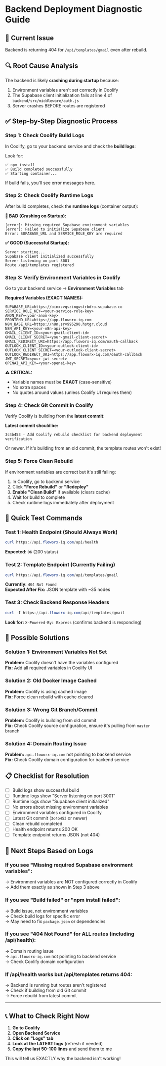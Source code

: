 # Backend Deployment Diagnostic Guide

## 🚨 Current Issue
Backend is returning 404 for `/api/templates/gmail` even after rebuild.

## 🔍 Root Cause Analysis

The backend is likely **crashing during startup** because:
1. Environment variables aren't set correctly in Coolify
2. The Supabase client initialization fails at line 4 of `backend/src/middleware/auth.js`
3. Server crashes BEFORE routes are registered

## ✅ Step-by-Step Diagnostic Process

### Step 1: Check Coolify Build Logs

In Coolify, go to your backend service and check the **build logs**:

Look for:
```
✅ npm install
✅ Build completed successfully  
✅ Starting container...
```

If build fails, you'll see error messages here.

### Step 2: Check Coolify Runtime Logs

After build completes, check the **runtime logs** (container output):

**🔴 BAD (Crashing on Startup):**
```
[error]: Missing required Supabase environment variables
[error]: Failed to initialize Supabase client
Error: SUPABASE_URL and SERVICE_ROLE_KEY are required
```

**✅ GOOD (Successful Startup):**
```
Server starting...
Supabase client initialized successfully
Server listening on port 3001
Route /api/templates registered
```

### Step 3: Verify Environment Variables in Coolify

Go to your backend service → **Environment Variables** tab

**Required Variables (EXACT NAMES):**
```
SUPABASE_URL=https://oinxzvqszingwstrbdro.supabase.co
SERVICE_ROLE_KEY=<your-service-role-key>
ANON_KEY=<your-anon-key>
FRONTEND_URL=https://app.floworx-iq.com
N8N_BASE_URL=https://n8n.srv995290.hstgr.cloud
N8N_API_KEY=<your-n8n-api-key>
GMAIL_CLIENT_ID=<your-gmail-client-id>
GMAIL_CLIENT_SECRET=<your-gmail-client-secret>
GMAIL_REDIRECT_URI=https://app.floworx-iq.com/oauth-callback
OUTLOOK_CLIENT_ID=<your-outlook-client-id>
OUTLOOK_CLIENT_SECRET=<your-outlook-client-secret>
OUTLOOK_REDIRECT_URI=https://app.floworx-iq.com/oauth-callback
JWT_SECRET=<your-jwt-secret>
OPENAI_API_KEY=<your-openai-key>
```

**⚠️ CRITICAL:** 
- Variable names must be **EXACT** (case-sensitive)
- No extra spaces
- No quotes around values (unless Coolify UI requires them)

### Step 4: Check Git Commit in Coolify

Verify Coolify is building from the **latest commit**:

**Latest commit should be:**
```
3c4b453 - Add Coolify rebuild checklist for backend deployment verification
```

Or newer. If it's building from an old commit, the template routes won't exist!

### Step 5: Force Clean Rebuild

If environment variables are correct but it's still failing:

1. In Coolify, go to backend service
2. Click **"Force Rebuild"** or **"Redeploy"**
3. **Enable "Clean Build"** if available (clears cache)
4. Wait for build to complete
5. Check runtime logs immediately after deployment

## 🧪 Quick Test Commands

### Test 1: Health Endpoint (Should Always Work)
```powershell
curl https://api.floworx-iq.com/api/health
```
**Expected:** `OK` (200 status)

### Test 2: Template Endpoint (Currently Failing)
```powershell
curl https://api.floworx-iq.com/api/templates/gmail
```
**Currently:** `404 Not Found`  
**Expected After Fix:** JSON template with ~35 nodes

### Test 3: Check Backend Response Headers
```powershell
curl -I https://api.floworx-iq.com/api/templates/gmail
```
**Look for:** `X-Powered-By: Express` (confirms backend is responding)

## 🔧 Possible Solutions

### Solution 1: Environment Variables Not Set
**Problem:** Coolify doesn't have the variables configured  
**Fix:** Add all required variables in Coolify UI

### Solution 2: Old Docker Image Cached
**Problem:** Coolify is using cached image  
**Fix:** Force clean rebuild with cache cleared

### Solution 3: Wrong Git Branch/Commit
**Problem:** Coolify is building from old commit  
**Fix:** Check Coolify source configuration, ensure it's pulling from `master` branch

### Solution 4: Domain Routing Issue
**Problem:** `api.floworx-iq.com` not pointing to backend service  
**Fix:** Check Coolify domain configuration for backend service

## 📋 Checklist for Resolution

- [ ] Build logs show successful build
- [ ] Runtime logs show "Server listening on port 3001"
- [ ] Runtime logs show "Supabase client initialized"
- [ ] No errors about missing environment variables
- [ ] Environment variables configured in Coolify
- [ ] Latest Git commit (`3c4b453` or newer)
- [ ] Clean rebuild completed
- [ ] Health endpoint returns 200 OK
- [ ] Template endpoint returns JSON (not 404)

## 🎯 Next Steps Based on Logs

### If you see "Missing required Supabase environment variables":
→ Environment variables are NOT configured correctly in Coolify  
→ Add them exactly as shown in Step 3 above

### If you see "Build failed" or "npm install failed":
→ Build issue, not environment variables  
→ Check build logs for specific error  
→ May need to fix `package.json` or dependencies

### If you see "404 Not Found" for ALL routes (including /api/health):
→ Domain routing issue  
→ `api.floworx-iq.com` not pointing to backend service  
→ Check Coolify domain configuration

### If /api/health works but /api/templates returns 404:
→ Backend is running but routes aren't registered  
→ Check if building from old Git commit  
→ Force rebuild from latest commit

---

## 📞 What to Check Right Now

1. **Go to Coolify**
2. **Open Backend Service**
3. **Click on "Logs" tab**
4. **Look at the LATEST logs** (refresh if needed)
5. **Copy the last 50-100 lines** and send them to me

This will tell us EXACTLY why the backend isn't working!

